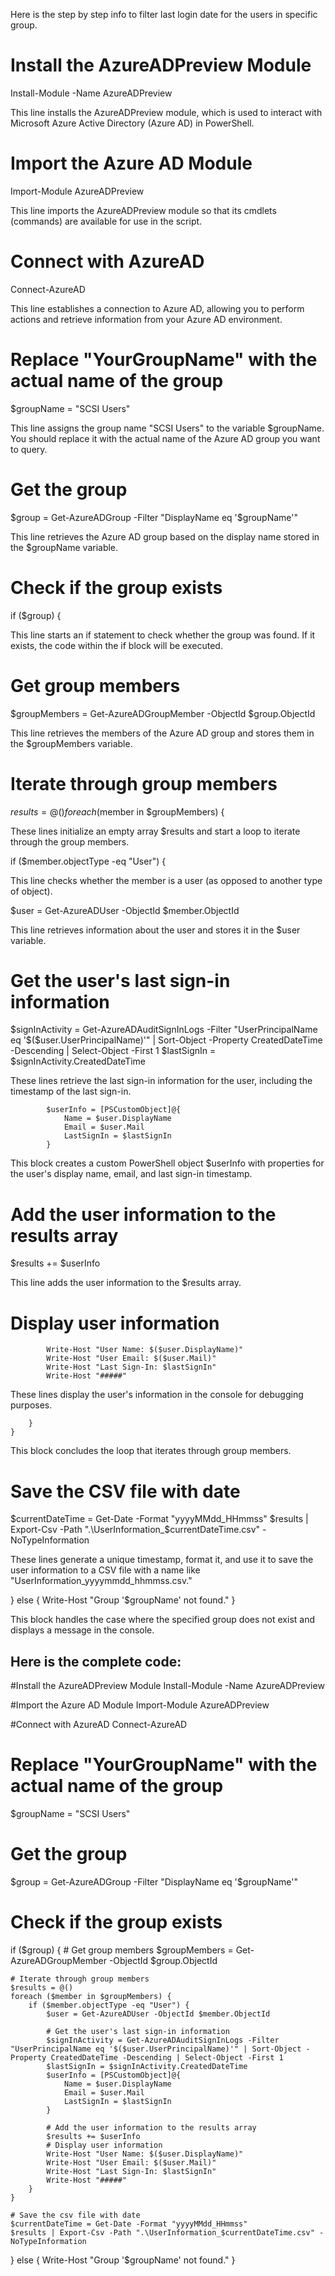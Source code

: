 Here is the step by step info to filter last login date for the users in specific group.

# Install the AzureADPreview Module
Install-Module -Name AzureADPreview

This line installs the AzureADPreview module, which is used to interact with Microsoft Azure Active Directory (Azure AD) in PowerShell.

# Import the Azure AD Module
Import-Module AzureADPreview

This line imports the AzureADPreview module so that its cmdlets (commands) are available for use in the script.

# Connect with AzureAD
Connect-AzureAD

This line establishes a connection to Azure AD, allowing you to perform actions and retrieve information from your Azure AD environment.


# Replace "YourGroupName" with the actual name of the group
$groupName = "SCSI Users"

This line assigns the group name "SCSI Users" to the variable $groupName. You should replace it with the actual name of the Azure AD group you want to query.


# Get the group
$group = Get-AzureADGroup -Filter "DisplayName eq '$groupName'"

This line retrieves the Azure AD group based on the display name stored in the $groupName variable.


# Check if the group exists
if ($group) {

This line starts an if statement to check whether the group was found. If it exists, the code within the if block will be executed.


 # Get group members
 $groupMembers = Get-AzureADGroupMember -ObjectId $group.ObjectId

This line retrieves the members of the Azure AD group and stores them in the $groupMembers variable.


# Iterate through group members
$results = @()
foreach ($member in $groupMembers) {

These lines initialize an empty array $results and start a loop to iterate through the group members.


 if ($member.objectType -eq "User") {

This line checks whether the member is a user (as opposed to another type of object).


 $user = Get-AzureADUser -ObjectId $member.ObjectId

This line retrieves information about the user and stores it in the $user variable.


# Get the user's last sign-in information

$signInActivity = Get-AzureADAuditSignInLogs -Filter "UserPrincipalName eq '$($user.UserPrincipalName)'" | Sort-Object -Property CreatedDateTime -Descending | Select-Object -First 1
$lastSignIn = $signInActivity.CreatedDateTime

These lines retrieve the last sign-in information for the user, including the timestamp of the last sign-in.


            $userInfo = [PSCustomObject]@{
                Name = $user.DisplayName
                Email = $user.Mail
                LastSignIn = $lastSignIn
            }
This block creates a custom PowerShell object $userInfo with properties for the user's display name, email, and last sign-in timestamp.

 # Add the user information to the results array
 $results += $userInfo
 
This line adds the user information to the $results array.

# Display user information
            Write-Host "User Name: $($user.DisplayName)"
            Write-Host "User Email: $($user.Mail)"
            Write-Host "Last Sign-In: $lastSignIn"
            Write-Host "#####"

These lines display the user's information in the console for debugging purposes.

        }
    }

This block concludes the loop that iterates through group members.

 # Save the CSV file with date
  $currentDateTime = Get-Date -Format "yyyyMMdd_HHmmss"
  $results | Export-Csv -Path ".\UserInformation_$currentDateTime.csv" -NoTypeInformation
  
These lines generate a unique timestamp, format it, and use it to save the user information to a CSV file with a name like "UserInformation_yyyymmdd_hhmmss.csv."

} else {
    Write-Host "Group '$groupName' not found."
}

This block handles the case where the specified group does not exist and displays a message in the console.


## Here is the complete code:

#Install the AzureADPreview Module
Install-Module -Name AzureADPreview

#Import the Azure AD Module
Import-Module AzureADPreview

#Connect with AzureAD
Connect-AzureAD

# Replace "YourGroupName" with the actual name of the group
$groupName = "SCSI Users"

# Get the group
$group = Get-AzureADGroup -Filter "DisplayName eq '$groupName'"

# Check if the group exists
if ($group) {
    # Get group members
    $groupMembers = Get-AzureADGroupMember -ObjectId $group.ObjectId

    # Iterate through group members
    $results = @()
    foreach ($member in $groupMembers) {
        if ($member.objectType -eq "User") {
            $user = Get-AzureADUser -ObjectId $member.ObjectId

            # Get the user's last sign-in information
            $signInActivity = Get-AzureADAuditSignInLogs -Filter "UserPrincipalName eq '$($user.UserPrincipalName)'" | Sort-Object -Property CreatedDateTime -Descending | Select-Object -First 1
            $lastSignIn = $signInActivity.CreatedDateTime
            $userInfo = [PSCustomObject]@{
                Name = $user.DisplayName
                Email = $user.Mail
                LastSignIn = $lastSignIn
            }

            # Add the user information to the results array
            $results += $userInfo
            # Display user information
            Write-Host "User Name: $($user.DisplayName)"
            Write-Host "User Email: $($user.Mail)"
            Write-Host "Last Sign-In: $lastSignIn"
            Write-Host "#####"
        }
    }

    # Save the csv file with date 
    $currentDateTime = Get-Date -Format "yyyyMMdd_HHmmss"
    $results | Export-Csv -Path ".\UserInformation_$currentDateTime.csv" -NoTypeInformation
    
} else {
    Write-Host "Group '$groupName' not found."
} 


